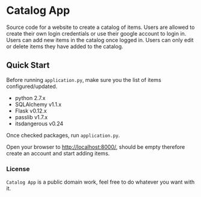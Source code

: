# Catalog App

Source code for a website to create a catalog of items. Users are allowed to create their own login credentials or use their google account to login in. Users can add new items in the catalog once logged in. Users can only edit or delete items they have added to the catalog.

## Quick Start

Before running `application.py`, make sure you the list of items configured/updated. 

* python 2.7.x
* SQLAlchemy v1.1.x
* Flask v0.12.x
* passlib v1.7.x
* itsdangerous v0.24

Once checked packages, run `application.py`.

Open your browser to <http://localhost:8000/>, should be empty therefore create an account and start adding items. 

### License

`Catalog App` is a public domain work, feel free to do whatever you want with it.